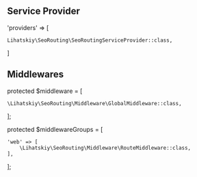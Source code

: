 ## Service Provider

'providers' => [

    Lihatskiy\SeoRouting\SeoRoutingServiceProvider::class,
    
]

## Middlewares

protected $middleware = [

    \Lihatskiy\SeoRouting\Middleware\GlobalMiddleware::class,        
];

protected $middlewareGroups = [

    'web' => [
        \Lihatskiy\SeoRouting\Middleware\RouteMiddleware::class,
    ],
];